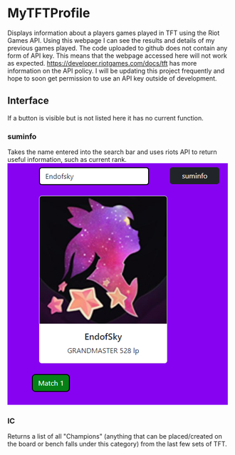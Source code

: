 # MyTFTProfile
Displays information about a players games played in TFT using the Riot Games API. Using this webpage I can see the results and details of my previous games played. The code uploaded to github does not contain any form of API key. This means that the webpage accessed here will not work as expected. https://developer.riotgames.com/docs/tft has more information on the API policy. I will be updating this project frequently and hope to soon get permission to use an API key outside of development.  

## Interface
If a button is visible but is not listed here it has no current function.
### suminfo
Takes the name entered into the search bar and uses riots API to return useful information, such as current rank.
![Example1](https://github.com/NGoffi/MyTFTProfile/blob/main/Suminfoexp.PNG)

### IC
Returns a list of all "Champions" (anything that can be placed/created on the board or bench falls under this category) from the last few sets of TFT. 
